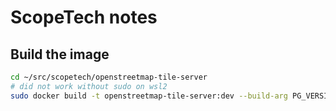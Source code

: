 # ScopeTech notes

## Build the image

```bash
cd ~/src/scopetech/openstreetmap-tile-server
# did not work without sudo on wsl2
sudo docker build -t openstreetmap-tile-server:dev --build-arg PG_VERSION=14 .
```
